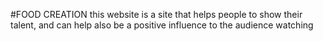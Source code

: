 #FOOD CREATION 
this website is a site that helps people to show their talent, and can help also be a positive influence to the audience watching